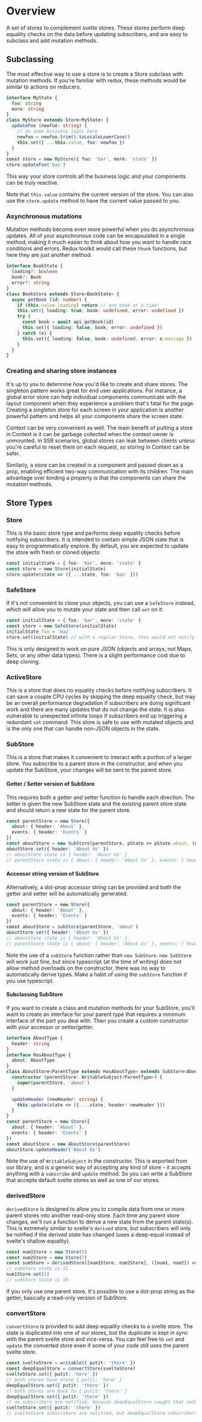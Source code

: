 # Overview
A set of stores to complement svelte stores. These stores perform deep equality checks on the data before updating subscribers, and are easy to subclass and add mutation methods.

## Subclassing
The most effective way to use a store is to create a Store subclass with mutation
methods. If you're familiar with redux, these methods would be similar to actions on
reducers.
```typescript
interface MyState {
  foo: string
  more: string
}
class MyStore extends Store<MyState> {
  updateFoo (newfoo: string) {
    // do some business logic here
    newfoo = newfoo.trim().toLocaleLowerCase()
    this.set({ ...this.value, foo: newfoo })
  }
}
const store = new MyStore({ foo: 'bar', more: 'state' })
store.updateFoo('baz')
```
This way your store controls all the business logic and your components can be truly
reactive.

Note that `this.value` contains the current version of the store. You can also use the
`store.update` method to have the current value passed to you.

### Asynchronous mutations
Mutation methods become even more powerful when you do asynchronous updates. All of
your asynchronous code can be encapsulated in a single method, making it much easier
to think about how you want to handle race conditions and errors. Redux toolkit would
call these `thunk` functions, but here they are just another method.
```typescript
interface BookState {
  loading?: boolean
  book?: Book
  error?: string
}
class BookStore extends Store<BookState> {
  async getBook (id: number) {
    if (this.value.loading) return // one book at a time!
    this.set({ loading: true, book: undefined, error: undefined })
    try {
      const book = await api.getBook(id)
      this.set({ loading: false, book, error: undefined })
    } catch (e) {
      this.set({ loading: false, book: undefined, error: e.message })
    }
  }
}
```

### Creating and sharing store instances
It's up to you to determine how you'd like to create and share stores. The singleton
pattern works great for end user applications. For instance, a global error store can
help individual components communicate with the layout component when they experience
a problem that's fatal for the page. Creating a singleton store for each screen in your
application is another powerful pattern and helps all your components share the screen
state.

Context can be very convenient as well. The main benefit of putting a store in Context
is it can be garbage collected when the context owner is unmounted. In SSR scenarios,
global stores can leak between clients unless you're careful to reset them on each request,
so storing in Context can be safer.

Similarly, a store can be created in a component and passed down as a prop, enabling
efficient two-way communication with its children. The main advantage over binding a
property is that the components can share the mutation methods.

## Store Types

### Store
This is the basic store type and performs deep equality checks before notifying subscribers.
It is intended to contain simple JSON state that is easy to programmatically explore. By
default, you are expected to update the store with fresh or cloned objects:
```typescript
const initialState = { foo: 'bar', more: 'state' }
const store = new Store(initialState)
store.update(state => ({ ...state, foo: 'baz' }))
```
### SafeStore
If it's not convenient to clone your objects, you can use a `SafeStore` instead,
which will allow you to mutate your state and then call `set` on it:
```typescript
const initialState = { foo: 'bar', more: 'state' }
const store = new SafeStore(initialState)
initialState.foo = 'baz'
store.set(initialState) // with a regular Store, this would not notify subscribers
```
This is only designed to work on pure JSON (objects and arrays, not Maps, Sets, or
any other data types). There is a slight performance cost due to deep cloning.

### ActiveStore
This is a store that does no equality checks before notifying subscribers. It can save a couple
CPU cycles by skipping the deep equality check, but may be an overall performance degradation
if subscribers are doing significant work and there are many updates that do not change the state.
It is also vulnerable to unexpected infinite loops if subscribers end up triggering a redundant
`set` command. This store is safe to use with mutated objects and is the only one that can
handle non-JSON objects in the state.

### SubStore
This is a store that makes it convenient to interact with a portion of a larger store. You
subscribe to a parent store in the constructor, and when you update the SubStore, your
changes will be sent to the parent store.

#### Getter / Setter version of SubStore
This requires both a getter and setter function to handle each direction. The setter is given
the new SubStore state and the existing parent store state and should return a new state for
the parent store.
```typescript
const parentStore = new Store({
  about: { header: 'About' },
  events: { header: 'Events' }
})
const aboutStore = new SubStore(parentStore, pState => pState.about, (newAboutState, pState) => ({ ...pState, about: newAboutState }))
aboutStore.set({ header: 'About Us' })
// aboutStore state is { header: 'About Us' }
// parentStore state is { about: { header: 'About Us' }, events: { header: 'Events' } }
```

#### Accessor string version of SubStore
Alternatively, a dot-prop accessor string can be provided and both the getter and setter will be
automatically generated.
```typescript
const parentStore = new Store({
  about: { header: 'About' },
  events: { header: 'Events' }
})
const aboutStore = subStore(parentStore, 'about')
aboutStore.set({ header: 'About Us' })
// aboutStore state is { header: 'About Us' }
// parentStore state is { about: { header: 'About Us' }, events: { header: 'Events' } }
```
Note the use of a `subStore` function rather than `new SubStore`. `new SubStore` will work just
fine, but since typescript (at the time of writing) does not allow method overloads on the
constructor, there was no way to automatically derive types. Make a habit of using the `subStore`
function if you use typescript.

#### Subclassing SubStore
If you want to create a class and mutation methods for your SubStore, you'll want to create an
interface for your parent type that requires a minimum interface of the part you deal with. Then
you create a custom constructor with your accessor or setter/getter.
```typescript
interface AboutType {
  header: string
}
interface HasAboutType {
  about: AboutType
}
class AboutStore<ParentType extends HasAboutType> extends SubStore<AboutType, ParentType> {
  constructor (parentStore: WritableSubject<ParentType>) {
    super(parentStore, 'about')
  }

  updateHeader (newHeader: string) {
    this.update(state => ({ ...state, header: newHeader }))
  }
}
const parentStore = new Store({
  about: { header: 'About' },
  events: { header: 'Events' }
})
const aboutStore = new AboutStore(parentStore)
aboutStore.updateHeader('About Us')
```
Note the use of `WritableSubject` in the constructor. This is exported from our library, and is
a generic way of accepting any kind of store - it accepts anything with a `subscribe` and `update`
method. So you can write a SubStore that accepts default svelte stores as well as one of our stores.

### derivedStore
`derivedStore` is designed to allow you to compile data from one or more parent stores into another
read-only store. Each time any parent store changes, we'll run a function to derive a new state from
the parent state(s). This is extremely similar to svelte's `derived` store, but subscribers will only
be notified if the derived state has changed (uses a deep-equal instead of svelte's shallow equality).
```typescript
const num1Store = new Store(5)
const num2Store = new Store(7)
const sumStore = derivedStore([num1Store, num2Store], ([num1, num2]) => num1 + num2)
// sumStore state is 12
num1Store.set(3)
// sumStore state is 10
```
If you only use one parent store, it's possible to use a dot-prop string as the getter, basically a
read-only version of SubStore.

### convertStore
`convertStore` is provided to add deep equality checks to a svelte store. The state is duplicated into
one of our stores, but the duplicate is kept in sync with the parent svelte store and vice-versa. You can
feel free to `set` and `update` the converted store even if some of your code still uses the parent svelte
store.
```typescript
const svelteStore = writable({ putit: 'there' })
const deepEqualStore = convertStore(svelteStore)
svelteStore.set({ putit: 'here' })
// both stores have state { putit: 'here' }
deepEqualStore.set({ putit: 'there' })
// both stores are back to { putit: 'there' }
deepEqualStore.set({ putit: 'there' })
// no subscribers are notified, because deepEqualStore caught that nothing was updated
svelteStore.set({ putit: 'there' })
// svelteStore subscribers are notified, but deepEqualStore subscribers are not
```
